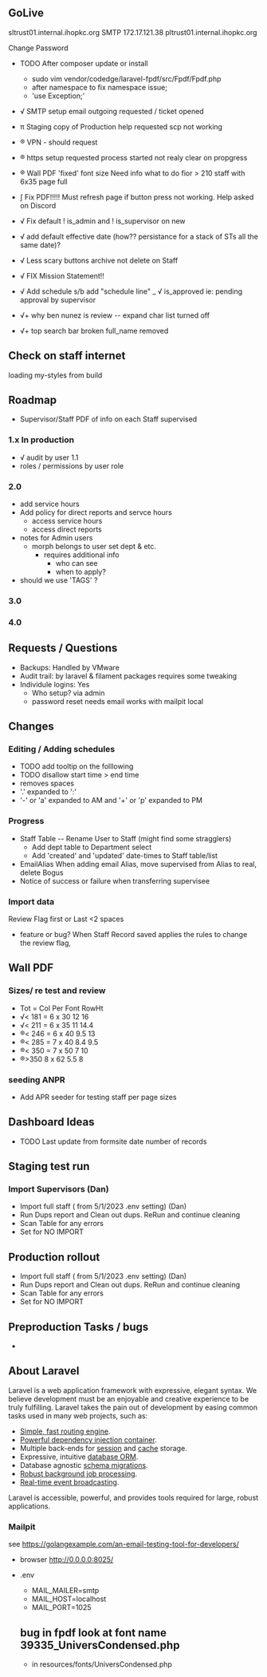 ## GoLive
sltrust01.internal.ihopkc.org
SMTP 172.17.121.38
pltrust01.internal.ihopkc.org

Change Password
- TODO  After composer update or install
  - sudo vim vendor/codedge/laravel-fpdf/src/Fpdf/Fpdf.php 
  - after namespace to fix namespace issue;
  - 'use Exception;' 
  
- √ SMTP setup email outgoing  requested / ticket opened
- π Staging copy of Production  help requested scp not working
- ® VPN - should request
- ® https setup requested  process started not realy clear on propgress
- ® Wall PDF 'fixed' font size  Need info what to do fior > 210 staff with 6x35 page full
- ∫ Fix PDF!!!!!  Must refresh page if button press not working.  Help asked on Discord
- √ Fix default ! is_admin and ! is_supervisor on new
- √ add default effective date   (how?? persistance for a stack of STs all the same date)?
- √ Less scary buttons archive not delete on Staff
- √ FIX Mission Statement!!
- √ Add schedule s/b add "schedule line"
_ √ is_approved  ie: pending approval by supervisor
- √+ why ben nunez is review  -- expand char list  turned off
- √+ top search bar broken full_name  removed

## Check on staff internet
loading my-styles from build

## Roadmap
- Supervisor/Staff PDF of info on each Staff supervised

### 1.x In production
- √ audit by user 1.1
- roles / permissions by user role

### 2.0
- add service hours 
- Add policy for direct reports and servce hours
  - access service hours
  - access direct reports
- notes for Admin users
  - morph belongs to user set dept & etc.
    - requires additional info
      - who can see
      - when to apply?
- should we use 'TAGS' ?
### 3.0

### 4.0

## Requests / Questions
- Backups: Handled by VMware
- Audit trail: by laravel & filament packages requires some tweaking
- Individule logins:  Yes
  - Who setup? via admin
  - password reset needs email works with mailpit local

## Changes
### Editing / Adding schedules 
- TODO add tooltip on the folllowing
- TODO disallow start time > end time
- removes spaces
- '.' expanded to ':'
- '-' or 'a' expanded to AM and '+' or 'p' expanded to PM


### Progress
- Staff Table
-- Rename User to Staff (might find some stragglers)
  - Add dept table to Department select
  - Add 'created' and 'updated' date-times to Staff table/list
- EmailAlias When adding email Alias, move supervised from Alias to real, delete Bogus
- Notice of success or failure when transferring supervisee

### Import data
  Review Flag 
   first or Last <2 spaces
  - feature or bug? When Staff Record saved applies the rules to change the review flag, 

## Wall PDF
### Sizes/  re test and review

- Tot = Col Per Font  RowHt
- √< 181 = 6 x 30  12    16
- √< 211 = 6 x 35  11    14.4
- ®< 246 = 6 x 40  9.5   13 
- ®< 285 = 7 x 40  8.4   9.5
- ®< 350 = 7 x 50  7     10
- ®>350  8 x 62  5.5    8
### seeding ANPR
- Add APR seeder for testing staff per page sizes 

## Dashboard Ideas
- TODO Last update from formsite date number of records


## Staging test run 
### Import Supervisors  (Dan)
- Import full staff ( from 5/1/2023 .env setting)  (Dan)
- Run Dups report and Clean out dups. ReRun and continue cleaning
- Scan Table for any errors
- Set for NO IMPORT

## Production rollout
- Import full staff ( from 5/1/2023 .env setting)  (Dan)
- Run Dups report and Clean out dups. ReRun and continue cleaning
- Scan Table for any errors
- Set for NO IMPORT

## Preproduction Tasks / bugs
- 

## About Laravel

Laravel is a web application framework with expressive, elegant syntax. We believe development must be an enjoyable and creative experience to be truly fulfilling. Laravel takes the pain out of development by easing common tasks used in many web projects, such as:

- [Simple, fast routing engine](https://laravel.com/docs/routing).
- [Powerful dependency injection container](https://laravel.com/docs/container).
- Multiple back-ends for [session](https://laravel.com/docs/session) and [cache](https://laravel.com/docs/cache) storage.
- Expressive, intuitive [database ORM](https://laravel.com/docs/eloquent).
- Database agnostic [schema migrations](https://laravel.com/docs/migrations).
- [Robust background job processing](https://laravel.com/docs/queues).
- [Real-time event broadcasting](https://laravel.com/docs/broadcasting).

Laravel is accessible, powerful, and provides tools required for large, robust applications.

### Mailpit 
see https://golangexample.com/an-email-testing-tool-for-developers/
- browser http://0.0.0.0:8025/
- .env
  - MAIL_MAILER=smtp
  - MAIL_HOST=localhost
  - MAIL_PORT=1025

  ## bug in fpdf look at font name 39335_UniversCondensed.php
  - in resources/fonts/UniversCondensed.php